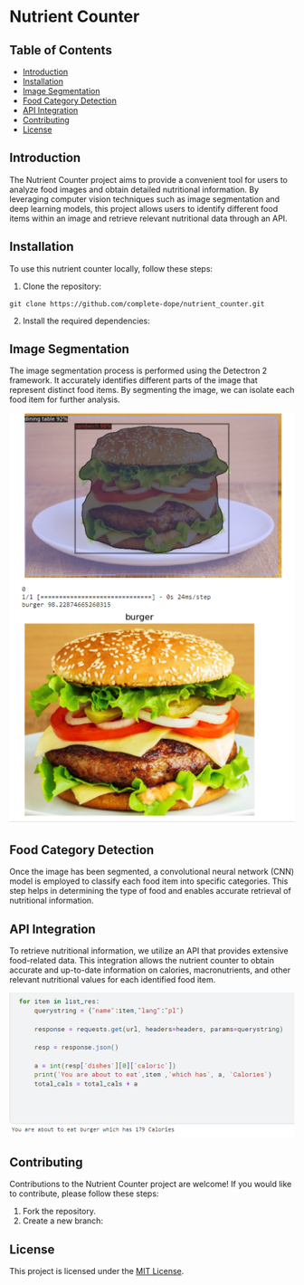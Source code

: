 <!DOCTYPE html>
<html>
<head>
</head>
<body>
  <h1>Nutrient Counter</h1>

  <h2>Table of Contents</h2>
  <ul>
    <li><a href="#introduction">Introduction</a></li>
    <li><a href="#installation">Installation</a></li>
    <li><a href="#image-segmentation">Image Segmentation</a></li>
    <li><a href="#food-category-detection">Food Category Detection</a></li>
    <li><a href="#api-integration">API Integration</a></li>
    <li><a href="#contributing">Contributing</a></li>
    <li><a href="#license">License</a></li>
  </ul>

  <h2 id="introduction">Introduction</h2>

  <p>The Nutrient Counter project aims to provide a convenient tool for users to analyze food images and obtain detailed nutritional information. By leveraging computer vision techniques such as image segmentation and deep learning models, this project allows users to identify different food items within an image and retrieve relevant nutritional data through an API.</p>

  <h2 id="installation">Installation</h2>

  <p>To use this nutrient counter locally, follow these steps:</p>

  <ol>
    <li>Clone the repository:</li>
  </ol>

  <pre><code>git clone https://github.com/complete-dope/nutrient_counter.git</code></pre>

  <ol start="2">
    <li>Install the required dependencies:</li>
  </ol>

  <h2 id="image-segmentation">Image Segmentation</h2>

  <p>The image segmentation process is performed using the Detectron 2 framework. It accurately identifies different parts of the image that represent distinct food items. By segmenting the image, we can isolate each food item for further analysis.</p>

  <img src="Screenshot 2023-07-16 225939.png" alt="Image Segmentation Example">

  <h2 id="food-category-detection">Food Category Detection</h2>

  <p>Once the image has been segmented, a convolutional neural network (CNN) model is employed to classify each food item into specific categories. This step helps in determining the type of food and enables accurate retrieval of nutritional information.</p>


  <h2 id="api-integration">API Integration</h2>

  <p>To retrieve nutritional information, we utilize an API that provides extensive food-related data. This integration allows the nutrient counter to obtain accurate and up-to-date information on calories, macronutrients, and other relevant nutritional values for each identified food item.</p>

  <img src="Screenshot 2023-07-16 230308.png" alt="API Detection Example">

  <h2 id="contributing">Contributing</h2>

  <p>Contributions to the Nutrient Counter project are welcome! If you would like to contribute, please follow these steps:</p>

  <ol>
    <li>Fork the repository.</li>
    <li>Create a new branch:</li>
  </ol>

  <h2 id="license">License</h2>

  <p>This project is licensed under the <a href="LICENSE">MIT License</a>.</p>
</body>
</html>

